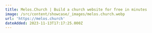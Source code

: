 ```yaml
---
title: Melos.Church | Build a church website for free in minutes
image: /src/content/showcase/_images/melos.church.webp
url: 'https://melos.church'
dateAdded: 2023-11-13T17:17:25.000Z
---
```


